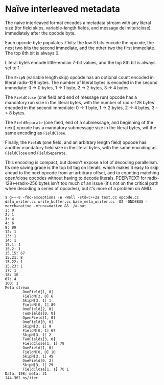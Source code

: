 Naïve interleaved metadata
==========================

The naive interleaved format encodes a metadata stream with any
literal size (for field skips, variable-length fields, and message
delimiter/close) immediately after the opcode byte.

Each opcode byte populates 7 bits: the low 3 bits encode the opcode,
the next two bits the second immediate, and the other two the first
immediate.  The top 8th bit is always 0.

Literal bytes encode little-endian 7-bit values, and the top 8th bit
is always set to 1.

The `SkipN` (variable length skip) opcode has an optional count
encoded in literal radix-128 bytes.  The number of literal bytes is
encoded in the second immediate: 0 -> 0 bytes, 1 -> 1 byte, 2 -> 2
bytes, 3 -> 4 bytes.

The `FieldClose` (one field and end of message run) opcode has a
mandatory run size in the literal bytes, with the number of radix-128
bytes encoded in the second immediate: 0 -> 1 byte, 1 -> 2 bytes, 2 ->
4 bytes, 3 -> 8 bytes.

The `FieldSeparate` (one field, end of a submessage, and beginning of
the next) opcode has a mandatory submessage size in the literal bytes,
wit the same encoding as `FieldClose`.

Finally, the `FieldN` (one field, and an arbitrary length field)
opcode has another mandatory field size in the literal bytes, with
the same encoding as `FieldClose` and `FieldSeparate`.

This encoding is compact, but doesn't expose a lot of decoding
parallelism.  Its one saving grace is the top bit tag on literals,
which makes it easy to skip ahead to the next opcode from an arbitrary
offset, and to counting matching open/close opcodes without having to
decode literals.  PDEP/PEXT for radix-128<->radix-256 bytes isn't too
much of an issue (it's not on the critical path when decoding a series
of opcodes), but it's more of a problem on AMD.

```
$ g++-8 -fno-exceptions -W -Wall -std=c++2a test.cc opcode.cc data_writer.cc write_buffer.cc base_meta_writer.cc -O2 -DNDEBUG -march=native -mtune=native && ./a.out
1: 0
2: 1
3: 4
4: 6
9: 89
12: 1
13: 1
14: 1
15.1: 1
15.2: 1
15.15: 67
15.21: 8
15.22: 1
15.23: 1
17: 1
18: 10
67: 4
100: 1
Meta stream
        OneField[1, 0]
        FieldN[3, 0] 6
        SkipN[3, 1] 1
        FieldN[0, 1] 89
        OneField[2, 0]
        TwoFields[0, 0]
        OpenField[1, 0]
        OneField[0, 0]
        SkipN[3, 1] 9
        FieldN[0, 1] 67
        SkipN[3, 1] 2
        TwoFields[3, 0]
        FieldClose[1, 1] 79
        OneField[1, 0]
        FieldN[0, 0] 10
        SkipN[3, 1] 45
        OneField[0, 2]
        SkipN[3, 1] 29
        FieldClose[1, 1] 70 1
Data: 198; meta: 31
144.362 ns/iter
```
